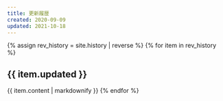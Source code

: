 ```yaml
---
title: 更新履歴
created: 2020-09-09
updated: 2021-10-18
---
```

{% assign rev_history = site.history | reverse %}
{% for item in rev_history %}
## <a name="{{ item.updated }}">{{ item.updated }}</a>
{{ item.content | markdownify }}
{% endfor %}
